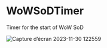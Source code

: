 # WoWSoDTimer
Timer for the start of WoW SoD 

![Capture d’écran 2023-11-30 122559](https://github.com/Rudy-Touitou/WoWSoDTimer/assets/108093975/39e3b228-d99c-461b-9c2b-918e3a8e199e)
